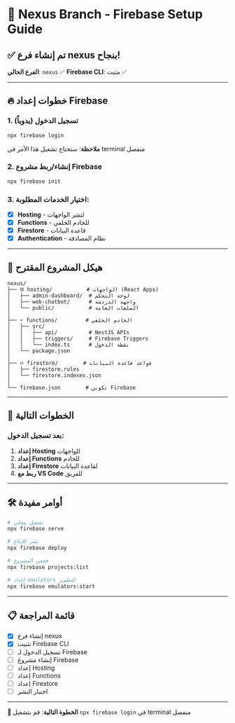 # 🚀 Nexus Branch - Firebase Setup Guide

## ✅ تم إنشاء فرع nexus بنجاح!

**الفرع الحالي**: `nexus` ✅
**Firebase CLI**: مثبت ✅

---

## 🔥 خطوات إعداد Firebase

### 1. تسجيل الدخول (يدوياً)
```bash
npx firebase login
```
**ملاحظة**: ستحتاج تشغيل هذا الأمر في terminal منفصل

### 2. إنشاء/ربط مشروع Firebase
```bash
npx firebase init
```

### 3. اختيار الخدمات المطلوبة:
- [x] **Hosting** - لنشر الواجهات
- [x] **Functions** - للخادم الخلفي
- [x] **Firestore** - قاعدة البيانات
- [x] **Authentication** - نظام المصادقة

---

## 📁 هيكل المشروع المقترح

```
nexus/
├── 🌐 hosting/           # الواجهات (React Apps)
│   ├── admin-dashboard/  # لوحة التحكم
│   ├── web-chatbot/      # واجهة الدردشة
│   └── public/           # الملفات العامة
│
├── ⚡ functions/         # الخادم الخلفي
│   ├── src/
│   │   ├── api/          # NestJS APIs
│   │   ├── triggers/     # Firebase Triggers
│   │   └── index.ts      # نقطة الدخول
│   └── package.json
│
├── 🔥 firestore/        # قواعد قاعدة البيانات
│   ├── firestore.rules
│   └── firestore.indexes.json
│
└── firebase.json        # تكوين Firebase
```

---

## 🎯 الخطوات التالية

### بعد تسجيل الدخول:
1. **إعداد Hosting** للواجهات
2. **إعداد Functions** للخادم
3. **إعداد Firestore** لقاعدة البيانات
4. **ربط مع VS Code** للفريق

---

## 🛠️ أوامر مفيدة

```bash
# تشغيل محلي
npx firebase serve

# نشر للإنتاج
npx firebase deploy

# فحص المشروع
npx firebase projects:list

# إعداد emulators للتطوير
npx firebase emulators:start
```

---

## 📋 قائمة المراجعة

- [x] إنشاء فرع nexus
- [x] تثبيت Firebase CLI
- [ ] تسجيل الدخول لـ Firebase
- [ ] إنشاء مشروع Firebase
- [ ] إعداد Hosting
- [ ] إعداد Functions
- [ ] إعداد Firestore
- [ ] اختبار النشر

---

**🎯 الخطوة التالية**: قم بتشغيل `npx firebase login` في terminal منفصل